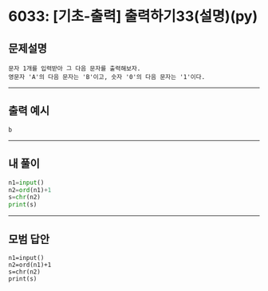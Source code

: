 # 6033: [기초-출력] 출력하기33(설명)(py)
## 문제설명
```
문자 1개를 입력받아 그 다음 문자를 출력해보자.
영문자 'A'의 다음 문자는 'B'이고, 숫자 '0'의 다음 문자는 '1'이다.
```
***
## 출력 예시
~~~
b
~~~
***
## 내 풀이
```python
n1=input() 
n2=ord(n1)+1 
s=chr(n2) 
print(s)

````
***
## 모범 답안
~~~pyhton
n1=input() 
n2=ord(n1)+1 
s=chr(n2) 
print(s)

~~~